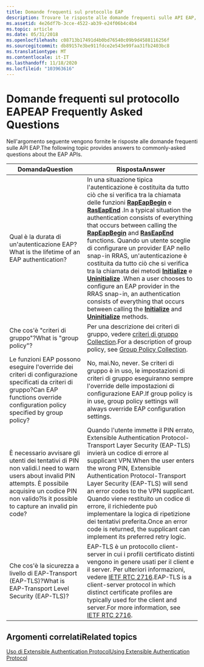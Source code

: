 ```yaml
---
title: Domande frequenti sul protocollo EAP
description: Trovare le risposte alle domande frequenti sulle API EAP, ad esempio "Qual è la durata di un'autenticazione EAP?".
ms.assetid: 4e26df7b-3cce-4522-ab39-e24f06b4c4b4
ms.topic: article
ms.date: 05/31/2018
ms.openlocfilehash: c08713b17491d4b0bd76540c09b9d4588116256f
ms.sourcegitcommit: db89157e3be911fdce2e543e99faa31fb2403bc8
ms.translationtype: MT
ms.contentlocale: it-IT
ms.lasthandoff: 11/18/2020
ms.locfileid: "103963616"
---
```

# <a name="eap-frequently-asked-questions"></a><span data-ttu-id="8fe4a-103">Domande frequenti sul protocollo EAP</span><span class="sxs-lookup"><span data-stu-id="8fe4a-103">EAP Frequently Asked Questions</span></span>

<span data-ttu-id="8fe4a-104">Nell'argomento seguente vengono fornite le risposte alle domande frequenti sulle API EAP.</span><span class="sxs-lookup"><span data-stu-id="8fe4a-104">The following topic provides answers to commonly-asked questions about the EAP APIs.</span></span>



| <span data-ttu-id="8fe4a-105">Domanda</span><span class="sxs-lookup"><span data-stu-id="8fe4a-105">Question</span></span>                                                                                        | <span data-ttu-id="8fe4a-106">Risposta</span><span class="sxs-lookup"><span data-stu-id="8fe4a-106">Answer</span></span>                                                                                                                                                                                                                                                                                                                                                                                                                                                               |
|-------------------------------------------------------------------------------------------------|----------------------------------------------------------------------------------------------------------------------------------------------------------------------------------------------------------------------------------------------------------------------------------------------------------------------------------------------------------------------------------------------------------------------------------------------------------------------|
| <span data-ttu-id="8fe4a-107">Qual è la durata di un'autenticazione EAP?</span><span class="sxs-lookup"><span data-stu-id="8fe4a-107">What is the lifetime of an EAP authentication?</span></span>                                                  | <span data-ttu-id="8fe4a-108">In una situazione tipica l'autenticazione è costituita da tutto ciò che si verifica tra la chiamata delle funzioni [**RapEapBegin**](/previous-versions/windows/desktop/legacy/aa363520(v=vs.85)) e [**RasEapEnd**](/previous-versions/windows/desktop/legacy/aa363521(v=vs.85)) .</span><span class="sxs-lookup"><span data-stu-id="8fe4a-108">In a typical situation the authentication consists of everything that occurs between calling the [**RapEapBegin**](/previous-versions/windows/desktop/legacy/aa363520(v=vs.85)) and [**RasEapEnd**](/previous-versions/windows/desktop/legacy/aa363521(v=vs.85)) functions.</span></span> <span data-ttu-id="8fe4a-109">Quando un utente sceglie di configurare un provider EAP nello snap-in RRAS, un'autenticazione è costituita da tutto ciò che si verifica tra la chiamata dei metodi [**Initialize**](/previous-versions/windows/desktop/api/Rrascfg/nf-rrascfg-ieapproviderconfig-initialize) e [**Uninitialize**](/previous-versions/windows/desktop/api/Rrascfg/nf-rrascfg-ieapproviderconfig-uninitialize) .</span><span class="sxs-lookup"><span data-stu-id="8fe4a-109">When a user chooses to configure an EAP provider in the RRAS snap-in, an authentication consists of everything that occurs between calling the [**Initialize**](/previous-versions/windows/desktop/api/Rrascfg/nf-rrascfg-ieapproviderconfig-initialize) and [**Uninitialize**](/previous-versions/windows/desktop/api/Rrascfg/nf-rrascfg-ieapproviderconfig-uninitialize) methods.</span></span><br/> |
| <span data-ttu-id="8fe4a-110">Che cos'è "criteri di gruppo"?</span><span class="sxs-lookup"><span data-stu-id="8fe4a-110">What is "group policy"?</span></span>                                                                         | <span data-ttu-id="8fe4a-111">Per una descrizione dei criteri di gruppo, vedere [criteri di gruppo Collection](/previous-versions/windows/it-pro/windows-server-2003/cc779838(v=ws.10)).</span><span class="sxs-lookup"><span data-stu-id="8fe4a-111">For a description of group policy, see [Group Policy Collection](/previous-versions/windows/it-pro/windows-server-2003/cc779838(v=ws.10)).</span></span>                                                                                                                                                                                                                                                                                                                                                    |
| <span data-ttu-id="8fe4a-112">Le funzioni EAP possono eseguire l'override dei criteri di configurazione specificati da criteri di gruppo?</span><span class="sxs-lookup"><span data-stu-id="8fe4a-112">Can EAP functions override configuration policy specified by group policy?</span></span>                      | <span data-ttu-id="8fe4a-113">No, mai.</span><span class="sxs-lookup"><span data-stu-id="8fe4a-113">No, never.</span></span> <span data-ttu-id="8fe4a-114">Se criteri di gruppo è in uso, le impostazioni di criteri di gruppo eseguiranno sempre l'override delle impostazioni di configurazione EAP.</span><span class="sxs-lookup"><span data-stu-id="8fe4a-114">If group policy is in use, group policy settings will always override EAP configuration settings.</span></span>                                                                                                                                                                                                                                                                                                                                                         |
| <span data-ttu-id="8fe4a-115">È necessario avvisare gli utenti dei tentativi di PIN non validi.</span><span class="sxs-lookup"><span data-stu-id="8fe4a-115">I need to warn users about invalid PIN attempts.</span></span> <span data-ttu-id="8fe4a-116">È possibile acquisire un codice PIN non valido?</span><span class="sxs-lookup"><span data-stu-id="8fe4a-116">Is it possible to capture an invalid pin code?</span></span> | <span data-ttu-id="8fe4a-117">Quando l'utente immette il PIN errato, Extensible Authentication Protocol-Transport Layer Security (EAP-TLS) invierà un codice di errore al supplicant VPN.</span><span class="sxs-lookup"><span data-stu-id="8fe4a-117">When the user enters the wrong PIN, Extensible Authentication Protocol-Transport Layer Security (EAP-TLS) will send an error codes to the VPN supplicant.</span></span> <span data-ttu-id="8fe4a-118">Quando viene restituito un codice di errore, il richiedente può implementare la logica di ripetizione dei tentativi preferita.</span><span class="sxs-lookup"><span data-stu-id="8fe4a-118">Once an error code is returned, the supplicant can implement its preferred retry logic.</span></span>                                                                                                                                                                                                                    |
| <span data-ttu-id="8fe4a-119">Che cos'è la sicurezza a livello di EAP-Transport (EAP-TLS)?</span><span class="sxs-lookup"><span data-stu-id="8fe4a-119">What is EAP-Transport Level Security (EAP-TLS)?</span></span>                                                 | <span data-ttu-id="8fe4a-120">EAP-TLS è un protocollo client-server in cui i profili certificato distinti vengono in genere usati per il client e il server. Per ulteriori informazioni, vedere [IETF RTC 2716](/previous-versions/windows/embedded/ms885336(v=msdn.10)).</span><span class="sxs-lookup"><span data-stu-id="8fe4a-120">EAP-TLS is a client-server protocol in which distinct certificate profiles are typically used for the client and server.For more information, see [IETF RTC 2716](/previous-versions/windows/embedded/ms885336(v=msdn.10)).</span></span><br/>                                                                                                                                                                                                                                        |



 

## <a name="related-topics"></a><span data-ttu-id="8fe4a-121">Argomenti correlati</span><span class="sxs-lookup"><span data-stu-id="8fe4a-121">Related topics</span></span>

<dl> <dt>

[<span data-ttu-id="8fe4a-122">Uso di Extensible Authentication Protocol</span><span class="sxs-lookup"><span data-stu-id="8fe4a-122">Using Extensible Authentication Protocol</span></span>](using-extenstible-authentication-protocol.md)
</dt> </dl>